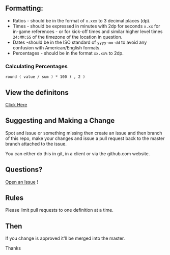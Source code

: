 ## Formatting:

+ Ratios - should be in the format of `x.xxx` to 3 decimal places (dp).
+ Times - should be expressed in minutes with 2dp for seconds `x.xx` for in-game references 
        - or for kick-off times and similar higher level times `24:MM:SS` of the timezone of the location in question.
+ Dates -should be in the ISO standard of `yyyy-mm-dd` to avoid any confusion with American/English formats.
+ Percentages - should be in the format `xx.xx%` to 2dp.


### Calculating Percentages

    round ( value / sum ) * 100 ) , 2 )  


## View the definitons

[Click Here](https://github.com/ChelseaFC/FootballStatisticsDefintions/blob/gh-pages/DEFINITIONS.md)

## Suggesting and Making a Change

Spot and issue or something missing then create an issue and then branch of this repo, 
make your changes and issue a pull request back to the master branch attached to the issue.

You can either do this in git, in a client or via the github.com website.

## Questions?

[Open an Issue](https://github.com/ChelseaStats/FootballStatisticsDefintions/issues/new) !

## Rules

Please limit pull requests to one definition at a time.

## Then

If you change is approved it'll be merged into the master.

Thanks
